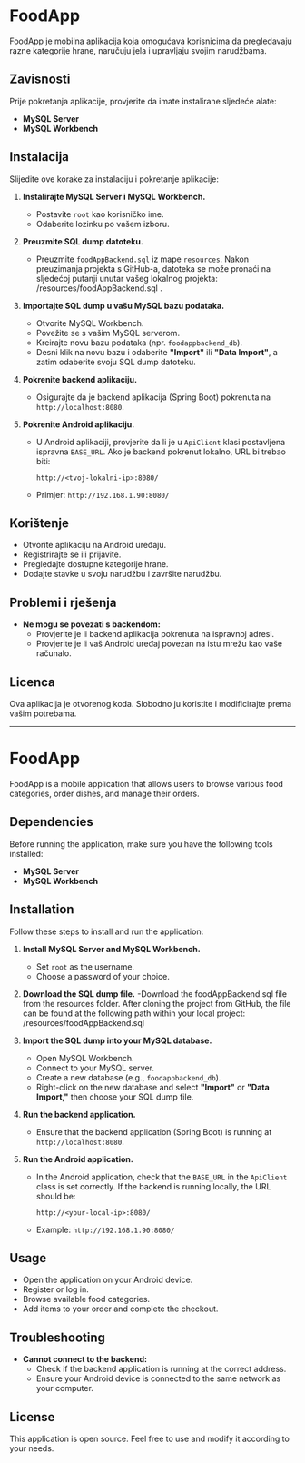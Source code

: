 # FoodApp

FoodApp je mobilna aplikacija koja omogućava korisnicima da pregledavaju razne kategorije hrane, naručuju jela i upravljaju svojim narudžbama.

## Zavisnosti

Prije pokretanja aplikacije, provjerite da imate instalirane sljedeće alate:

- **MySQL Server**
- **MySQL Workbench**

## Instalacija

Slijedite ove korake za instalaciju i pokretanje aplikacije:

1. **Instalirajte MySQL Server i MySQL Workbench.**
   - Postavite `root` kao korisničko ime.
   - Odaberite lozinku po vašem izboru.

2. **Preuzmite SQL dump datoteku.**
   - Preuzmite `foodAppBackend.sql`  iz mape `resources`. Nakon preuzimanja projekta s GitHub-a, datoteka se može pronaći na sljedećoj putanji unutar vašeg lokalnog projekta: <path-to-your-cloned-project>/resources/foodAppBackend.sql
.

3. **Importajte SQL dump u vašu MySQL bazu podataka.**
   - Otvorite MySQL Workbench.
   - Povežite se s vašim MySQL serverom.
   - Kreirajte novu bazu podataka (npr. `foodappbackend_db`).
   - Desni klik na novu bazu i odaberite **"Import"** ili **"Data Import"**, a zatim odaberite svoju SQL dump datoteku.

4. **Pokrenite backend aplikaciju.**
   - Osigurajte da je backend aplikacija (Spring Boot) pokrenuta na `http://localhost:8080`.

5. **Pokrenite Android aplikaciju.**
   - U Android aplikaciji, provjerite da li je u `ApiClient` klasi postavljena ispravna `BASE_URL`. Ako je backend pokrenut lokalno, URL bi trebao biti:
     ```
     http://<tvoj-lokalni-ip>:8080/
     ```
   - Primjer: `http://192.168.1.90:8080/`

## Korištenje

- Otvorite aplikaciju na Android uređaju.
- Registrirajte se ili prijavite.
- Pregledajte dostupne kategorije hrane.
- Dodajte stavke u svoju narudžbu i završite narudžbu.

## Problemi i rješenja

- **Ne mogu se povezati s backendom:**
  - Provjerite je li backend aplikacija pokrenuta na ispravnoj adresi.
  - Provjerite je li vaš Android uređaj povezan na istu mrežu kao vaše računalo.

## Licenca

Ova aplikacija je otvorenog koda. Slobodno ju koristite i modificirajte prema vašim potrebama.


--------------------------------------------------------------------------------------------------------------------------------------------


# FoodApp

FoodApp is a mobile application that allows users to browse various food categories, order dishes, and manage their orders.

## Dependencies

Before running the application, make sure you have the following tools installed:

- **MySQL Server**
- **MySQL Workbench**

## Installation

Follow these steps to install and run the application:

1. **Install MySQL Server and MySQL Workbench.**
   - Set `root` as the username.
   - Choose a password of your choice.

2. **Download the SQL dump file.**
   -Download the foodAppBackend.sql file from the resources folder. After cloning the project from GitHub, the file can be found at the following path within your local project: <path-to-your-cloned-project>/resources/foodAppBackend.sql


3. **Import the SQL dump into your MySQL database.**
   - Open MySQL Workbench.
   - Connect to your MySQL server.
   - Create a new database (e.g., `foodappbackend_db`).
   - Right-click on the new database and select **"Import"** or **"Data Import,"** then choose your SQL dump file.

4. **Run the backend application.**
   - Ensure that the backend application (Spring Boot) is running at `http://localhost:8080`.

5. **Run the Android application.**
   - In the Android application, check that the `BASE_URL` in the `ApiClient` class is set correctly. If the backend is running locally, the URL should be:
     ```
     http://<your-local-ip>:8080/
     ```
   - Example: `http://192.168.1.90:8080/`

## Usage

- Open the application on your Android device.
- Register or log in.
- Browse available food categories.
- Add items to your order and complete the checkout.

## Troubleshooting

- **Cannot connect to the backend:**
  - Check if the backend application is running at the correct address.
  - Ensure your Android device is connected to the same network as your computer.

## License

This application is open source. Feel free to use and modify it according to your needs.


